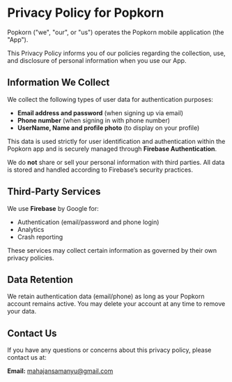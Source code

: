 # Privacy Policy for Popkorn

Popkorn ("we", "our", or "us") operates the Popkorn mobile application (the "App").

This Privacy Policy informs you of our policies regarding the collection, use, and disclosure of personal information when you use our App.

## Information We Collect

We collect the following types of user data for authentication purposes:

- **Email address and password** (when signing up via email)
- **Phone number** (when signing in with phone number)
- **UserName, Name and profile photo** (to display on your profile) 

This data is used strictly for user identification and authentication within the Popkorn app and is securely managed through **Firebase Authentication**.

We do **not** share or sell your personal information with third parties. All data is stored and handled according to Firebase’s security practices.

## Third-Party Services

We use **Firebase** by Google for:

- Authentication (email/password and phone login)
- Analytics
- Crash reporting

These services may collect certain information as governed by their own privacy policies.

## Data Retention

We retain authentication data (email/phone) as long as your Popkorn account remains active. You may delete your account at any time to remove your data.

## Contact Us

If you have any questions or concerns about this privacy policy, please contact us at:

**Email:** mahajansamanyu@gmail.com

